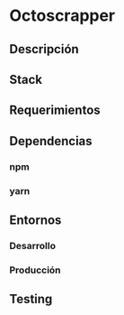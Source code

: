 # Octoscrapper

## Descripción

## Stack

## Requerimientos

## Dependencias

### npm

### yarn

## Entornos

### Desarrollo

### Producción

## Testing
